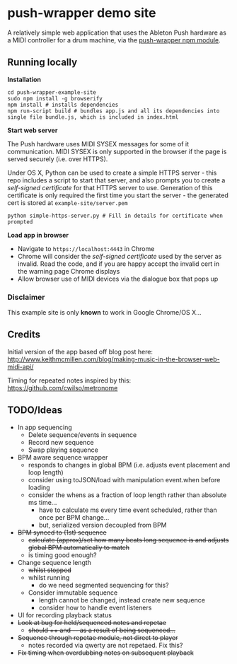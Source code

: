 # push-wrapper demo site

A relatively simple web application that uses the Ableton Push hardware as a MIDI controller for a drum machine, via the [push-wrapper npm module](https://www.npmjs.com/package/push-wrapper).

## Running locally

**Installation**

    cd push-wrapper-example-site
    sudo npm install -g browserify
    npm install # installs dependencies
    npm run-script build # bundles app.js and all its dependencies into single file bundle.js, which is included in index.html

**Start web server**

The Push hardware uses MIDI SYSEX messages for some of it communication. MIDI SYSEX is only supported in the browser if the page is served securely (i.e. over HTTPS).

Under OS X, Python can be used to create a simple HTTPS server - this repo includes a script to start that server, and also prompts you to create a *self-signed certificate* for that HTTPS server to use. Generation of this certificate is only required the first time you start the server - the generated cert is stored at `example-site/server.pem`

    python simple-https-server.py # Fill in details for certificate when prompted

**Load app in browser**

- Navigate to `https://localhost:4443` in Chrome
- Chrome will consider the *self-signed certificate* used by the server as invalid. Read the code, and if you are happy accept the invalid cert in the warning page Chrome displays
- Allow browser use of MIDI devices via the dialogue box that pops up

### Disclaimer

This example site is only **known** to work in Google Chrome/OS X...

## Credits

Initial version of the app based off blog post here: http://www.keithmcmillen.com/blog/making-music-in-the-browser-web-midi-api/

Timing for repeated notes inspired by this: https://github.com/cwilso/metronome

## TODO/Ideas

- In app sequencing
  - Delete sequence/events in sequence
  - Record new sequence
  - Swap playing sequence
- BPM aware sequence wrapper
  - responds to changes in global BPM (i.e. adjusts event placement and loop length)
  - consider using toJSON/load with manipulation event.when before loading
  - consider the whens as a fraction of loop length rather than absolute ms time...
    - have to calculate ms every time event scheduled, rather than once per BPM change...
    - but, serialized version decoupled from BPM
- ~~BPM synced to (1st) sequence~~
  - ~~calculate (approx)/set how many beats long sequence is and adjusts global BPM automatically to match~~
  - is timing good enough?
- Change sequence length
  - ~~whilst stopped~~
  - whilst running
    - do we need segmented sequencing for this?
  - Consider immutable sequence
    - length cannot be changed, instead create new sequence
    - consider how to handle event listeners
- UI for recording playback status
- ~~Look at bug for held/sequenced notes and repetae~~
  - ~~should ++ and -- as a result of being sequenced...~~
- ~~Sequence through repetae module, not direct to player~~
  - notes recorded via qwerty are not repetaed. Fix this?
- ~~Fix timing when overdubbing notes on subsequent playback~~
